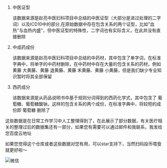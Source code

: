 1. 中医证型

    该数据来源是赵亮中医妇科项目中总结的中医证型（大部分是进过处理的二字词）以及ICD10中的部分,在原始数据中存在包含关系的两个证型，比如"血热"与血热内盛"，但中医证型的特殊性，二字词也有实际含义，在此并没有直接删除

2. 中成药成份

    该数据来源是赵亮中医妇科项目中总结的中药材，其中包含了单字词，在标准字典中，将单字的中药材删除，在中药材中存在大量的包含关系的药材，例如黄藤 大黄藤、黄藤 退黄藤、黄藤 禾黄藤、黄藤 小黄藤，但是我们缺少专业知识暂时将其全部保留

3. 西药成分

    该数据来源是从药品说明书中基于规则分词得到的西药化学式，其中包含了 葡萄糖、葡萄糖酸钠，这样的包含关系的两个成份，在标准字典中，将较短的成份即 葡萄糖 删除了

这些数据是在日常工作学习中人工整理得到了，在此展示了部分数据，有关医疗相关的整理过后的数据集还有一部分，如果您有需要可以通过邮件和我联系，我发给您百度云地址

如果您觉得这个仓库或者这些数据对您有用，可以star支持下，当然扫码投币喂食就更好啦～


![微信](https://note.youdao.com/yws/public/resource/f97529f58c24ed5763a838a3bf7976d1/xmlnote/0EDA679382EF48D4BCD54F351996D694/3883)

